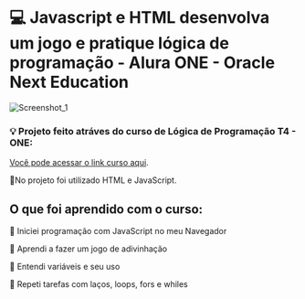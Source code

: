 #  💻 Javascript e HTML desenvolva um jogo e pratique lógica de programação - Alura ONE - Oracle Next Education

![Screenshot_1](https://user-images.githubusercontent.com/107266212/206636193-856c1b1b-9858-4754-bbe4-1012d77a1849.jpg)

 ### 💡 Projeto feito atráves do curso de Lógica de  Programação T4 - ONE: 
[Você pode acessar o link curso aqui](https://cursos.alura.com.br/course/logica-programacao-javascript-html).

📌No projeto foi utilizado HTML e JavaScript.

## O que foi aprendido com o curso:


📍 Iniciei programação com JavaScript no meu Navegador

📍 Aprendi a fazer um jogo de adivinhação

📍 Entendi variáveis e seu uso

📍 Repeti tarefas com laços, loops, fors e whiles
